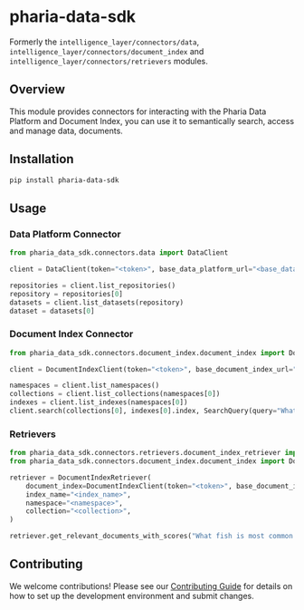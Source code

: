 # pharia-data-sdk

Formerly the `intelligence_layer/connectors/data`, `intelligence_layer/connectors/document_index` and `intelligence_layer/connectors/retrievers` modules.

## Overview

This module provides connectors for interacting with the Pharia Data Platform and Document Index, you can use it to semantically search, access and manage data, documents. 

## Installation

```bash
pip install pharia-data-sdk
```

## Usage

### Data Platform Connector

```python
from pharia_data_sdk.connectors.data import DataClient

client = DataClient(token="<token>", base_data_platform_url="<base_data_platform_url>")

repositories = client.list_repositories()
repository = repositories[0]
datasets = client.list_datasets(repository)
dataset = datasets[0]
```

### Document Index Connector
```python
from pharia_data_sdk.connectors.document_index.document_index import DocumentIndexClient, SearchQuery

client = DocumentIndexClient(token="<token>", base_document_index_url="<base_document_index_url>")

namespaces = client.list_namespaces()
collections = client.list_collections(namespaces[0])
indexes = client.list_indexes(namespaces[0])
client.search(collections[0], indexes[0].index, SearchQuery(query="What fish is most common in swedish lakes?"))
```

### Retrievers
```python
from pharia_data_sdk.connectors.retrievers.document_index_retriever import DocumentIndexRetriever
from pharia_data_sdk.connectors.document_index.document_index import DocumentIndexClient

retriever = DocumentIndexRetriever(
    document_index=DocumentIndexClient(token="<token>", base_document_index_url="<base_document_index_url>"),
    index_name="<index_name>",
    namespace="<namespace>",
    collection="<collection>",
)

retriever.get_relevant_documents_with_scores("What fish is most common in swedish lakes?")
```

## Contributing

We welcome contributions! Please see our [Contributing Guide](https://github.com/Aleph-Alpha/pharia-data-sdk/blob/main/CONTRIBUTING.md) for details on how to set up the development environment and submit changes.
